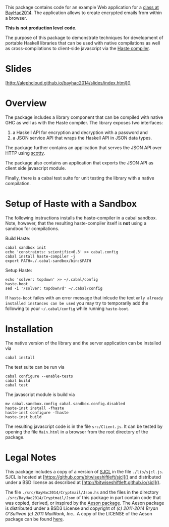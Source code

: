 This package contains code for an example Web application for a [class at
BayHac2014](http://alephcloud.github.io/bayhac2014/slides/index.html). The
application allows to create encrypted emails from within a browser.

**This is not production level code.**

The purpose of this package to demonstrate techniques for development of
portable Haskell libraries that can be used with native compilations as well as
cross-compilations to client-side javascript via the [Haste
compiler](https://github.com/valderman/haste-compiler).

Slides
======

[http://alephcloud.github.io/bayhac2014/slides/index.html]()

Overview
========

The package includes a library component that can be compiled with native
GHC as well as with the Haste compiler. The library exposes two
interfaces:

1.  a Haskell API for encryption and decryption with a password and
2.  a JSON service API that wraps the Haskell API in JSON data types.

The package further contains an application that serves the JSON
API over HTTP using [scotty](http://hackage.haskell.org/package/scotty).

The package also contains an application that exports the JSON API as client
side javascript module.

Finally, there is a cabal test suite for unit testing the library with a native
compilation.

Setup of Haste with a Sandbox
=============================

The following instructions installs the haste-compiler in a cabal sandbox.
Note, however, that the resulting haste-compiler itself is **not** using a
sandbox for compilations.

Build Haste:

~~~{.bash}
cabal sandbox init
echo 'constraints: scientific<0.3' >> cabal.config
cabal install haste-compiler -j
export PATH=./.cabal-sandbox/bin:$PATH
~~~

Setup Haste:

~~~{.bash}
echo 'solver: topdown' >> ~/.cabal/config
haste-boot
sed -i '/solver: topdown/d' ~/.cabal/config
~~~

If `haste-boot` failes with an error message that inlcude the text `only already
installed instances can be used` you may try to temporarily add the
following to your `~/.cabal/config` while running `haste-boot`.

Installation
============

The native version of the library and the server application can be
installed via

~~~{.bash}
cabal install
~~~

The test suite can be run via

~~~{.bash}
cabal configure --enable-tests
cabal build
cabal test
~~~

The javascript module is build via

~~~{.bash}
mv cabal.sandbox.config cabal.sandbox.config.disabled
haste-inst install -fhaste
haste-inst configure -fhaste
haste-inst build
~~~

The resulting javascript code is in the file `src/Client.js`. It can be tested
by opening the file `Main.html` in a browser from the root directory of the
package.

Legal Notes
===========

This package includes a copy of a version of [SJCL](https://github.com/bitwiseshiftleft/sjcl)
in the file `./lib/sjcl.js`. SJCL is hosted at [https://github.com/bitwiseshiftleft/sjcl]() and
distributed under a BSD license as described at [http://bitwiseshiftleft.github.io/sjcl]().

The file `./src/BayHac2014/Cryptmail/Json.hs` and the files in the directory
`./src/BayHac2014/Cryptmail/Json` of this package in part contain code that was
copied, derived, or inspired by the [Aeson
package](http://hackage.haskell.org/package/aeson). The Aeson package is
distributed under a BSD3 License and copyright of *(c) 2011-2014 Bryan
O'Sullivan (c) 2011 MailRank, Inc.*. A copy of the LICENSE of the Aeson package
can be found
[here](http://hackage.haskell.org/package/aeson-0.7.0.4/src/LICENSE).

